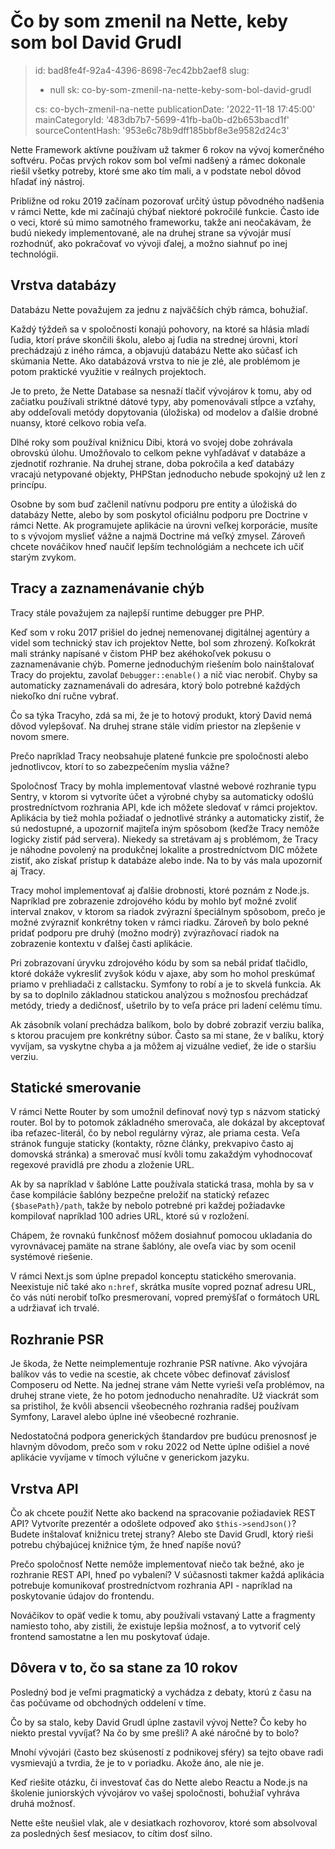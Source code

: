 Čo by som zmenil na Nette, keby som bol David Grudl
===================================================

> id: bad8fe4f-92a4-4396-8698-7ec42bb2aef8
> slug:
> 	- null
> 	sk: co-by-som-zmenil-na-nette-keby-som-bol-david-grudl
> 
> cs: co-bych-zmenil-na-nette
> publicationDate: '2022-11-18 17:45:00'
> mainCategoryId: '483db7b7-5699-41fb-ba0b-d2b653bacd1f'
> sourceContentHash: '953e6c78b9dff185bbf8e3e9582d24c3'

Nette Framework aktívne používam už takmer 6 rokov na vývoj komerčného softvéru. Počas prvých rokov som bol veľmi nadšený a rámec dokonale riešil všetky potreby, ktoré sme ako tím mali, a v podstate nebol dôvod hľadať iný nástroj.

Približne od roku 2019 začínam pozorovať určitý ústup pôvodného nadšenia v rámci Nette, kde mi začínajú chýbať niektoré pokročilé funkcie. Často ide o veci, ktoré sú mimo samotného frameworku, takže ani neočakávam, že budú niekedy implementované, ale na druhej strane sa vývojár musí rozhodnúť, ako pokračovať vo vývoji ďalej, a možno siahnuť po inej technológii.

Vrstva databázy
-----------------

Databázu Nette považujem za jednu z najväčších chýb rámca, bohužiaľ.

Každý týždeň sa v spoločnosti konajú pohovory, na ktoré sa hlásia mladí ľudia, ktorí práve skončili školu, alebo aj ľudia na strednej úrovni, ktorí prechádzajú z iného rámca, a objavujú databázu Nette ako súčasť ich skúmania Nette. Ako databázová vrstva to nie je zlé, ale problémom je potom praktické využitie v reálnych projektoch.

Je to preto, že Nette Database sa nesnaží tlačiť vývojárov k tomu, aby od začiatku používali striktné dátové typy, aby pomenovávali stĺpce a vzťahy, aby oddeľovali metódy dopytovania (úložiska) od modelov a ďalšie drobné nuansy, ktoré celkovo robia veľa.

Dlhé roky som používal knižnicu Dibi, ktorá vo svojej dobe zohrávala obrovskú úlohu. Umožňovalo to celkom pekne vyhľadávať v databáze a zjednotiť rozhranie. Na druhej strane, doba pokročila a keď databázy vracajú netypované objekty, PHPStan jednoducho nebude spokojný už len z princípu.

Osobne by som buď začlenil natívnu podporu pre entity a úložiská do databázy Nette, alebo by som poskytol oficiálnu podporu pre Doctrine v rámci Nette. Ak programujete aplikácie na úrovni veľkej korporácie, musíte to s vývojom myslieť vážne a najmä Doctrine má veľký zmysel. Zároveň chcete nováčikov hneď naučiť lepším technológiám a nechcete ich učiť starým zvykom.

Tracy a zaznamenávanie chýb
---------------------

Tracy stále považujem za najlepší runtime debugger pre PHP.

Keď som v roku 2017 prišiel do jednej nemenovanej digitálnej agentúry a videl som technický stav ich projektov Nette, bol som zhrozený. Koľkokrát mali stránky napísané v čistom PHP bez akéhokoľvek pokusu o zaznamenávanie chýb. Pomerne jednoduchým riešením bolo nainštalovať Tracy do projektu, zavolať `Debugger::enable()` a nič viac nerobiť. Chyby sa automaticky zaznamenávali do adresára, ktorý bolo potrebné každých niekoľko dní ručne vybrať.

Čo sa týka Tracyho, zdá sa mi, že je to hotový produkt, ktorý David nemá dôvod vylepšovať. Na druhej strane stále vidím priestor na zlepšenie v novom smere.

Prečo napríklad Tracy neobsahuje platené funkcie pre spoločnosti alebo jednotlivcov, ktorí to so zabezpečením myslia vážne?

Spoločnosť Tracy by mohla implementovať vlastné webové rozhranie typu Sentry, v ktorom si vytvoríte účet a výrobné chyby sa automaticky odošlú prostredníctvom rozhrania API, kde ich môžete sledovať v rámci projektov. Aplikácia by tiež mohla požiadať o jednotlivé stránky a automaticky zistiť, že sú nedostupné, a upozorniť majiteľa iným spôsobom (keďže Tracy nemôže logicky zistiť pád servera). Niekedy sa stretávam aj s problémom, že Tracy je náhodne povolený na produkčnej lokalite a prostredníctvom DIC môžete zistiť, ako získať prístup k databáze alebo inde. Na to by vás mala upozorniť aj Tracy.

Tracy mohol implementovať aj ďalšie drobnosti, ktoré poznám z Node.js. Napríklad pre zobrazenie zdrojového kódu by mohlo byť možné zvoliť interval znakov, v ktorom sa riadok zvýrazní špeciálnym spôsobom, prečo je možné zvýrazniť konkrétny token v rámci riadku. Zároveň by bolo pekné pridať podporu pre druhý (možno modrý) zvýrazňovací riadok na zobrazenie kontextu v ďalšej časti aplikácie.

Pri zobrazovaní úryvku zdrojového kódu by som sa nebál pridať tlačidlo, ktoré dokáže vykresliť zvyšok kódu v ajaxe, aby som ho mohol preskúmať priamo v prehliadači z callstacku. Symfony to robí a je to skvelá funkcia. Ak by sa to doplnilo základnou statickou analýzou s možnosťou prechádzať metódy, triedy a dedičnosť, ušetrilo by to veľa práce pri ladení celému tímu.

Ak zásobník volaní prechádza balíkom, bolo by dobré zobraziť verziu balíka, s ktorou pracujem pre konkrétny súbor. Často sa mi stane, že v balíku, ktorý vyvíjam, sa vyskytne chyba a ja môžem aj vizuálne vedieť, že ide o staršiu verziu.

Statické smerovanie
----------------

V rámci Nette Router by som umožnil definovať nový typ s názvom statický router. Bol by to potomok základného smerovača, ale dokázal by akceptovať iba reťazec-literál, čo by nebol regulárny výraz, ale priama cesta. Veľa stránok funguje staticky (kontakty, rôzne články, prekvapivo často aj domovská stránka) a smerovač musí kvôli tomu zakaždým vyhodnocovať regexové pravidlá pre zhodu a zloženie URL.

Ak by sa napríklad v šablóne Latte používala statická trasa, mohla by sa v čase kompilácie šablóny bezpečne preložiť na statický reťazec `{$basePath}/path`, takže by nebolo potrebné pri každej požiadavke kompilovať napríklad 100 adries URL, ktoré sú v rozložení.

Chápem, že rovnakú funkčnosť môžem dosiahnuť pomocou ukladania do vyrovnávacej pamäte na strane šablóny, ale oveľa viac by som ocenil systémové riešenie.

V rámci Next.js som úplne prepadol konceptu statického smerovania. Neexistuje nič také ako `n:href`, skrátka musíte vopred poznať adresu URL, čo vás núti nerobiť toľko presmerovaní, vopred premýšľať o formátoch URL a udržiavať ich trvalé.

Rozhranie PSR
------------

Je škoda, že Nette neimplementuje rozhranie PSR natívne. Ako vývojára balíkov vás to vedie na scestie, ak chcete vôbec definovať závislosť Composeru od Nette. Na jednej strane vám Nette vyrieši veľa problémov, na druhej strane viete, že ho potom jednoducho nenahradíte. Už viackrát som sa pristihol, že kvôli absencii všeobecného rozhrania radšej používam Symfony, Laravel alebo úplne iné všeobecné rozhranie.

Nedostatočná podpora generických štandardov pre budúcu prenosnosť je hlavným dôvodom, prečo som v roku 2022 od Nette úplne odišiel a nové aplikácie vyvíjame v tímoch výlučne v generickom jazyku.

Vrstva API
----------

Čo ak chcete použiť Nette ako backend na spracovanie požiadaviek REST API? Vytvoríte prezentér a odošlete odpoveď ako `$this->sendJson()`? Budete inštalovať knižnicu tretej strany? Alebo ste David Grudl, ktorý rieši potrebu chýbajúcej knižnice tým, že hneď napíše novú?

Prečo spoločnosť Nette nemôže implementovať niečo tak bežné, ako je rozhranie REST API, hneď po vybalení? V súčasnosti takmer každá aplikácia potrebuje komunikovať prostredníctvom rozhrania API - napríklad na poskytovanie údajov do frontendu.

Nováčikov to opäť vedie k tomu, aby používali vstavaný Latte a fragmenty namiesto toho, aby zistili, že existuje lepšia možnosť, a to vytvoriť celý frontend samostatne a len mu poskytovať údaje.

Dôvera v to, čo sa stane za 10 rokov
-------------------------

Posledný bod je veľmi pragmatický a vychádza z debaty, ktorú z času na čas počúvame od obchodných oddelení v tíme.

Čo by sa stalo, keby David Grudl úplne zastavil vývoj Nette? Čo keby ho niekto prestal vyvíjať? Na čo by sme prešli? A aké náročné by to bolo?

Mnohí vývojári (často bez skúseností z podnikovej sféry) sa tejto obave radi vysmievajú a tvrdia, že je to v poriadku. Akože áno, ale nie je.

Keď riešite otázku, či investovať čas do Nette alebo Reactu a Node.js na školenie juniorských vývojárov vo vašej spoločnosti, bohužiaľ vyhráva druhá možnosť.

Nette ešte neušiel vlak, ale v desiatkach rozhovorov, ktoré som absolvoval za posledných šesť mesiacov, to cítim dosť silno.

